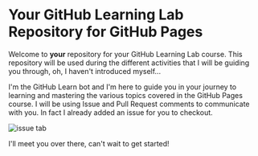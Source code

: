 # Your GitHub Learning Lab Repository for GitHub Pages

Welcome to **your** repository for your GitHub Learning Lab course. This repository will be used during the different activities that I will be guiding you through, oh, I haven't introduced myself...

I'm the GitHub Learn bot and I'm here to guide you in your journey to learning and mastering the various topics covered in the GitHub Pages course. I will be using Issue and Pull Request comments to communicate with you. In fact I already added an issue for you to checkout.

![issue tab](https://lab.github.com/public/images/issue_tab.png)

I'll meet you over there, can't wait to get started!

